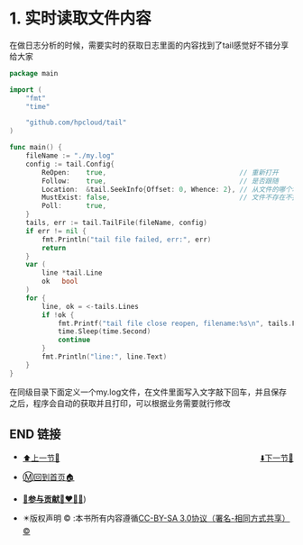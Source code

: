 # 1. 实时读取文件内容

在做日志分析的时候，需要实时的获取日志里面的内容找到了tail感觉好不错分享给大家

```go
package main

import (
    "fmt"
    "time"

    "github.com/hpcloud/tail"
)

func main() {
    fileName := "./my.log"
    config := tail.Config{
        ReOpen:    true,                                 // 重新打开
        Follow:    true,                                 // 是否跟随
        Location:  &tail.SeekInfo{Offset: 0, Whence: 2}, // 从文件的哪个地方开始读
        MustExist: false,                                // 文件不存在不报错
        Poll:      true,
    }
    tails, err := tail.TailFile(fileName, config)
    if err != nil {
        fmt.Println("tail file failed, err:", err)
        return
    }
    var (
        line *tail.Line
        ok   bool
    )
    for {
        line, ok = <-tails.Lines
        if !ok {
            fmt.Printf("tail file close reopen, filename:%s\n", tails.Filename)
            time.Sleep(time.Second)
            continue
        }
        fmt.Println("line:", line.Text)
    }
}
```

在同级目录下面定义一个my.log文件，在文件里面写入文字敲下回车，并且保存之后，程序会自动的获取并且打印，可以根据业务需要就行修改

## END 链接
<ul><li><div><a href = '76.md' style='float:left'>⬆️上一节🔗</a><a href = '78.md' style='float: right'>⬇️下一节🔗</a></div></li></ul>

+ [Ⓜ️回到首页🏠](../README.md)

+ [**🫵参与贡献💞❤️‍🔥💖**](https://nsddd.top/archives/contributors))

+ ✴️版权声明 &copy; :本书所有内容遵循[CC-BY-SA 3.0协议（署名-相同方式共享）&copy;](http://zh.wikipedia.org/wiki/Wikipedia:CC-by-sa-3.0协议文本) 

